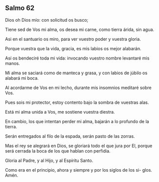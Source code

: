 ## Salmo 62

Dios oh Dios mío: con solicitud
os busco;

Tiene sed de Vos mi alma, os desea mi carne, como tierra árida, sin agua.

Asi en el santuario os miro, 
para ver vuestro poder y vuestra gloria.

Porque vuestra que la vida, gracia, es
mis labios os mejor alabarán.

Así os bendeciré toda mi vida: invocando vuestro nombre levantaré
mis manos.

Mi alma se saciará como de manteca y grasa, y con labios de júbilo
os alabará mi boca.

Al acordarme de Vos en mi lecho, 
durante mis insomnios meditaré sobre Vos.

Pues sois mi protector, estoy contento bajo la sombra de vuestras alas.

Está mi alma unida a Vos, me sostiene vuestra diestra.

En cambio, los que intentan perder mi alma, bajarán a lo profundo de la tierra.

Serán entregados al filo de la espada,  serán pasto de las zorras.

Mas el rey se alegrará en Dios, se
gloriará todo el que jura por El,
porque será cerrada la boca de los
que hablan con perfidia.

Gloria al Padre, y al Hijo, y al Espíritu Santo.

Como era en el principio, ahora y
siempre y por los siglos de los si-
glos. Amén.